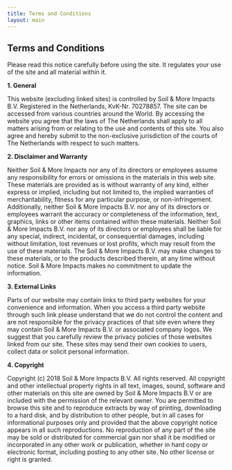 ```yaml
---
title: Terms and Conditions
layout: main
---
```

<div class="container">
<h2 class="intro">Terms and Conditions</h2>

<p>Please read this notice carefully before using the site. It regulates your use of the site and all material within it.</p>

<strong>1. General</strong>
<p>This website (excluding linked sites) is controlled by Soil & More Impacts B.V. Registered in the Netherlands, KvK-Nr. 70278857. The site can be accessed from various countries around the World. By accessing the website you agree that the laws of The Netherlands shall apply to all matters arising from or relating to the use and contents of this site. You also agree and hereby submit to the non-exclusive jurisdiction of the courts of The Netherlands with respect to such matters.</p>

<strong>2. Disclaimer and Warranty</strong>
<p>Neither Soil & More Impacts nor any of its directors or employees assume any responsibility for errors or omissions in the materials in this web site. These materials are provided as is without warranty of any kind, either express or implied, including but not limited to, the implied warranties of merchantability, fitness for any particular purpose, or non-infringement. Additionally, neither Soil & More Impacts B.V. nor any of its directors or employees warrant the accuracy or completeness of the information, text, graphics, links or other items contained within these materials. Neither Soil & More Impacts B.V. nor any of its directors or employees shall be liable for any special, indirect, incidental, or consequential damages, including without limitation, lost revenues or lost profits, which may result from the use of these materials. The Soil & More Impacts B.V. may make changes to these materials, or to the products described therein, at any time without notice. Soil & More Impacts makes no commitment to update the information.</p>

<strong>3. External Links</strong>
<p>Parts of our website may contain links to third party websites for your convenience and information. When you access a third party website through such link please understand that we do not control the content and are not responsible for the privacy practices of that site even where they may contain Soil & More Impacts B.V. or associated company logos. We suggest that you carefully review the privacy policies of those websites linked from our site. These sites may send their own cookies to users, collect data or solicit personal information.</p>
<strong>4. Copyright</strong>
<p>Copyright (c) 2018 Soil & More Impacts B.V. All rights reserved. All copyright and other intellectual property rights in all text, images, sound, software and other materials on this site are owned by Soil & More Impacts B.V or are included with the permission of the relevant owner. You are permitted to browse this site and to reproduce extracts by way of printing, downloading to a hard disk, and by distribution to other people, but in all cases for informational purposes only and provided that the above copyright notice appears in all such reproductions. No reproduction of any part of the site may be sold or distributed for commercial gain nor shall it be modified or incorporated in any other work or publication, whether in hard copy or electronic format, including posting to any other site. No other license or right is granted.</p>
<br>
<br>
<br>
<br>
<br>
</div>